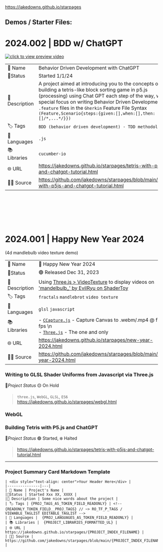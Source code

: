 https://jakedowns.github.io/starpages

## Demos / Starter Files:

# 2024.002 | BDD w/ ChatGPT

[![click to view preview video](https://jakedowns.github.io/starpages/res/jakedowns/custom-tutorial-template-overview.gif)]((https://jakedowns.github.io/starpages/res/jakedowns/jakedowns-github-io-starpages-tutorial-website-making-tetris-with-p5-js.mp4))

|||
|---|---|
| 👤 Name | Behavior Driven Development with ChatGPT |
|🚦Status | Started 1/1/24 |
|🧾 Description | A project aimed at introducing you to the concepts of building a tetris-like block sorting game in p5.js (processing) using Chat GPT each step of the way, with a special focus on writing Behavior Driven Development `.feature` files in the `Gherkin` Feature File Syntax `(Feature,Scenario{steps:{given:[],when:[],then:[]/*,...*/}})` |
| 🏷️ Tags | `BDD (behavior driven development) - TDD methodology` | <!-- {READONLY_TOKEN_FIELD__PROJ_TAGS} // ~> RO_TF_P_TAGS / VIEWABLE_TAGLIST EDITABLE_TAGLIST -->
| 💬 Languages |  `.js` |
| 📚 Libraries | `cucumber-io` | 
| 🌐 URL |  https://jakedowns.github.io/starpages/tetris-with-p5js-and-chatgpt-tutorial.html |
| 👨‍💻 Source | https://github.com/jakedowns/starpages/blob/main/tetris-with-p5js-and-chatgpt-tutorial.html |

<br/><br/><br/>
---

# 2024.001 | Happy New Year 2024
(4d mandlebulb video texture demo)

| | |
|---|---|
| 👤 Name | 🎉 Happy New Year 2024 |
|🚦Status | 🟢 Released Dec 31, 2023 |
|🧾 Description | Using [Three.js > VideoTexture](https://threejs.org/docs/#api/en/textures/VideoTexture) to display videos on ['mandelbulb_' by EvilRyu on ShaderToy](https://www.shadertoy.com/view/MdXSWn) |
| 🏷️ Tags | `fractals` `mandlebrot` `video texture` |
| 💬 Languages |  `glsl` `javascript` |
| 📚 Libraries |  - [`CCapture.js`](https://github.com/spite/ccapture.js/) - Capture Canvas to .webm/.mp4 @ fixed fps \n <br/> - [`Three.js`](https://github.com/mrdoob/three.js) - The one and only | 
| 🌐 URL |  https://jakedowns.github.io/starpages/new-year-2024.html |
| 👨‍💻 Source | https://github.com/jakedowns/starpages/blob/main/new-year-2024.html | 

### Writing to GLSL Shader Uniforms from Javascript via Three.js
🚦*Project Status* 🟡 On Hold
> `three.js`, `WebGL`, `GLSL`, `ES6`
> https://jakedowns.github.io/starpages/webgl.html

### WebGL

### Building Tetris with P5.js and ChatGPT
🚦*Project Status* 🟢 Started, ❄️ Halted
> https://jakedowns.github.io/starpages/tetris-with-p5js-and-chatgpt-tutorial.html

---

### Project Summary Card Markdown Template
```
| <div style="text-align: center">Your Header Here</div> |
|---------------|---|
| 👤 Name | Project's Name |
|🚦Status | Started Xxx XX, XXXX |
|🧾 Description | Some nice words about the project |
| 🏷️ Tags | {PROJ_TAGS_AS_TOKEN_FIELD_READONLY} | <!-- {READONLY_TOKEN_FIELD__PROJ_TAGS} // ~> RO_TF_P_TAGS / VIEWABLE_TAGLIST EDITABLE_TAGLIST -->
| 💬 Languages |  {PROJ_LANGUAGES_AS_TOKEN_FIELD_READONLY} |
| 📚 Libraries |  {PROJECT_LIBRARIES_FORMATTED_UL} | 
| 🌐 URL |  https://jakedowns.github.io/starpages/{PROJECT_INDEX_FILENAME} |
| 👨‍💻 Source | https://github.com/jakedowns/starpages/blob/main/{PROJECT_INDEX_FILENAME} | 
```